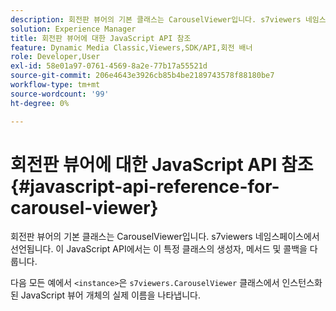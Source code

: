 ```yaml
---
description: 회전판 뷰어의 기본 클래스는 CarouselViewer입니다. s7viewers 네임스페이스에서 선언됩니다. 이 JavaScript API에서는 이 특정 클래스의 생성자, 메서드 및 콜백을 다룹니다.
solution: Experience Manager
title: 회전판 뷰어에 대한 JavaScript API 참조
feature: Dynamic Media Classic,Viewers,SDK/API,회전 배너
role: Developer,User
exl-id: 58e01a97-0761-4569-8a2e-77b17a55521d
source-git-commit: 206e4643e3926cb85b4be2189743578f88180be7
workflow-type: tm+mt
source-wordcount: '99'
ht-degree: 0%

---
```


# 회전판 뷰어에 대한 JavaScript API 참조{#javascript-api-reference-for-carousel-viewer}

회전판 뷰어의 기본 클래스는 CarouselViewer입니다. s7viewers 네임스페이스에서 선언됩니다. 이 JavaScript API에서는 이 특정 클래스의 생성자, 메서드 및 콜백을 다룹니다.

다음 모든 예에서 `<instance>`은 `s7viewers.CarouselViewer` 클래스에서 인스턴스화된 JavaScript 뷰어 개체의 실제 이름을 나타냅니다.
